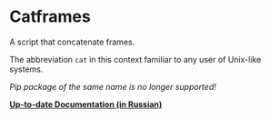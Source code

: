 Catframes
=========

A script that concatenate frames.

The abbreviation `cat` in this context familiar to any user of Unix-like systems.

*Pip package of the same name is no longer supported!*

**[Up-to-date Documentation (in Russian)](http://itustinov.ru/cona/latest/docs/html/catframes.html)**
